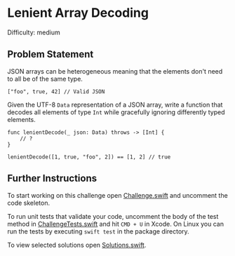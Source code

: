 Lenient Array Decoding
======================

Difficulty: medium

Problem Statement
-----------------

JSON arrays can be heterogeneous meaning that the elements don't need to all be
of the same type.

``` {.json}
["foo", true, 42] // Valid JSON
```

Given the UTF-8 `Data` representation of a JSON array, write a function that
decodes all elements of type `Int` while gracefully ignoring differently typed
elements.

``` {.swift}
func lenientDecode(_ json: Data) throws -> [Int] {
    // ?
}

lenientDecode([1, true, "foo", 2]) == [1, 2] // true
```

Further Instructions
--------------------

To start working on this challenge open [Challenge.swift] and uncomment the code
skeleton.

To run unit tests that validate your code, uncomment the body of the test method
in [ChallengeTests.swift] and hit `CMD + U` in Xcode. On Linux you can run the
tests by executing `swift test` in the package directory.

To view selected solutions open [Solutions.swift].

  [Challenge.swift]: Sources/LenientArrayDecoding/Challenge.swift
  [ChallengeTests.swift]: Tests/LenientArrayDecodingTests/ChallengeTests.swift
  [Solutions.swift]: Sources/LenientArrayDecoding/Solutions.swift
